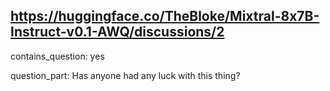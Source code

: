 ## https://huggingface.co/TheBloke/Mixtral-8x7B-Instruct-v0.1-AWQ/discussions/2

contains_question: yes

question_part: Has anyone had any luck with this thing?